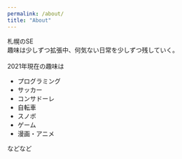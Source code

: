 ```yaml
---
permalink: /about/
title: "About"
---
```


札幌のSE
<br/>
趣味は少しずつ拡張中、何気ない日常を少しずつ残していく。
<br/><br/>
2021年現在の趣味は
- プログラミング
- サッカー
- コンサドーレ
- 自転車
- スノボ
- ゲーム
- 漫画・アニメ

などなど